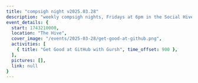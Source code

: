 ```yaml
---
title: "compsigh night v2025.03.28"
description: "weekly compsigh nights, Fridays at 6pm in the Social Hive. come chill and play some card & board games, or hack on your next project with a friend. and yes, we'll have snacks. :)"
event_details: {
  start: 1743210000,
  location: "The Hive",
  cover_image: "/events/2025-03-28/get-good-at-github.png",
  activities: [
    { title: "Get Good at GitHub with Gursh", time_offset: 900 },
  ],
  pictures: [],
  link: null
}
---
```


